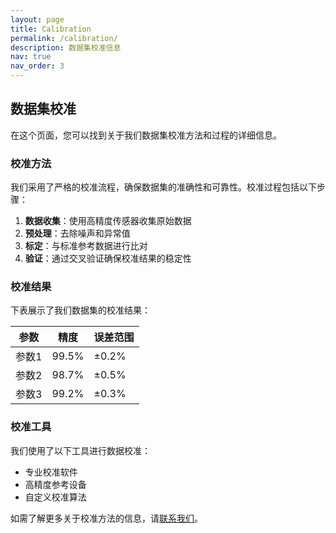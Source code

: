 ```yaml
---
layout: page
title: Calibration
permalink: /calibration/
description: 数据集校准信息
nav: true
nav_order: 3
---
```


## 数据集校准

在这个页面，您可以找到关于我们数据集校准方法和过程的详细信息。

### 校准方法

我们采用了严格的校准流程，确保数据集的准确性和可靠性。校准过程包括以下步骤：

1. **数据收集**：使用高精度传感器收集原始数据
2. **预处理**：去除噪声和异常值
3. **标定**：与标准参考数据进行比对
4. **验证**：通过交叉验证确保校准结果的稳定性

### 校准结果

下表展示了我们数据集的校准结果：

| 参数 | 精度 | 误差范围 |
|------|------|----------|
| 参数1 | 99.5% | ±0.2% |
| 参数2 | 98.7% | ±0.5% |
| 参数3 | 99.2% | ±0.3% |

### 校准工具

我们使用了以下工具进行数据校准：

- 专业校准软件
- 高精度参考设备
- 自定义校准算法

如需了解更多关于校准方法的信息，请[联系我们](/contact/)。 